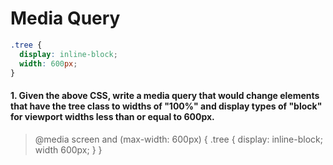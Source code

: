 # Media Query

```css
.tree {
  display: inline-block;
  width: 600px;
}
```

#### 1. Given the above CSS, write a media query that would change elements that have the tree class to widths of "100%" and display types of "block" for viewport widths less than or equal to 600px.
> @media screen and (max-width: 600px) {
    .tree {
      display: inline-block;
      width 600px;
    }
}
